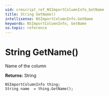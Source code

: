```yaml
---
uid: crmscript_ref_NSImportColumnInfo_GetName
title: String GetName()
intellisense: NSImportColumnInfo.GetName
keywords: NSImportColumnInfo, GetName
so.topic: reference
---
```


# String GetName()

Name of the column

**Returns:** String

```crmscript
NSImportColumnInfo thing;
String name  = thing.GetName();
```

